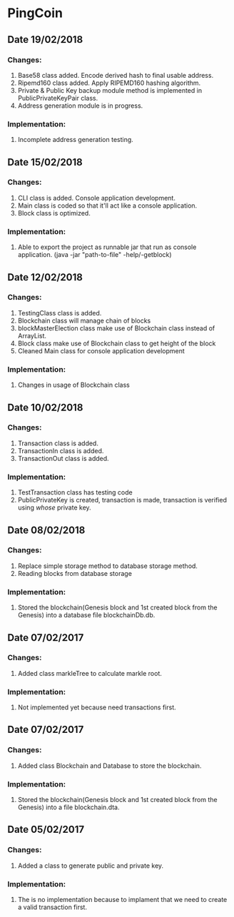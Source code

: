 # PingCoin

## Date 19/02/2018

### Changes:
1. Base58 class added. Encode derived hash to final usable address.
2. Ripemd160 class added. Apply RIPEMD160 hashing algorithm.
3. Private & Public Key backup module method is implemented in PublicPrivateKeyPair class.
4. Address generation module is in progress.

### Implementation:
1. Incomplete address generation testing.

## Date 15/02/2018

### Changes:
1. CLI class is added. Console application development.
2. Main class is coded so that it'll act like a console application.
3. Block class is optimized.

### Implementation:
1. Able to export the project as runnable jar that run as console application. (java -jar "path-to-file" -help/-getblock)

## Date 12/02/2018

### Changes:
1. TestingClass class is added.
2. Blockchain class will manage chain of blocks
3. blockMasterElection class make use of Blockchain class instead of ArrayList<Block>.
4. Block class make use of Blockchain class to get height of the block
5. Cleaned Main class for console application development

### Implementation:
1. Changes in usage of Blockchain class

## Date 10/02/2018

### Changes:
1. Transaction class is added.
2. TransactionIn class is added.
3. TransactionOut class is added.

### Implementation:
1. TestTransaction class has testing code
2. PublicPrivateKey is created, transaction is made, transaction is verified using *whose* private key.

## Date 08/02/2018

### Changes: 
1. Replace simple storage method to database storage method. 
2. Reading blocks from database storage
### Implementation:
1. Stored the blockchain(Genesis block and 1st created block from the Genesis) into a database file blockchainDb.db.

## Date 07/02/2017

### Changes:
1. Added class markleTree to calculate markle root.
  
### Implementation:
1. Not implemented yet because need transactions first.

## Date 07/02/2017

### Changes:
1. Added class Blockchain and Database to store the blockchain.

### Implementation:
1. Stored the blockchain(Genesis block and 1st created block from the Genesis) into a file blockchain.dta.

## Date 05/02/2017

### Changes:
1. Added a class to generate public and private key.
  
### Implementation:
1. The is no implementation because to implament that we need to create a valid transaction first.
